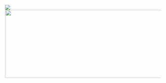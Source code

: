 ![](https://komarev.com/ghpvc/?username=NajarElite&color=green)
<img width="600" height="220" src="https://github-readme-stats.vercel.app/api?username=NajarElite&show_icons=true&theme=chartreuse-dark&locale=id">
